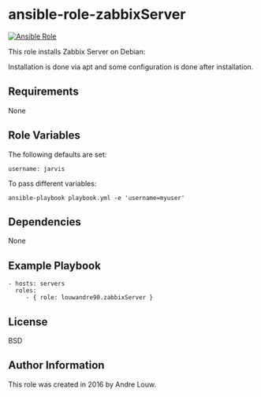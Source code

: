 ansible-role-zabbixServer
=========
[![Ansible Role](https://img.shields.io/badge/role-louwandre90.zabbixServer-blue.svg?style=flat-square)](https://galaxy.ansible.com/louwandre90/zabbixServer/)

This role installs Zabbix Server on Debian:

Installation is done via apt and some configuration is done after installation. 

Requirements
------------

None

Role Variables
--------------

The following defaults are set:

    username: jarvis

To pass different variables:

    ansible-playbook playbook.yml -e 'username=myuser'
    
Dependencies
------------

None

Example Playbook
----------------

    - hosts: servers
      roles:
         - { role: louwandre90.zabbixServer }

License
-------

BSD

Author Information
------------------

This role was created in 2016 by Andre Louw.
